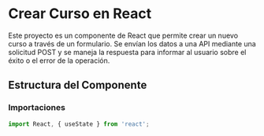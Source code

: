 # Crear Curso en React

Este proyecto es un componente de React que permite crear un nuevo curso a través de un formulario. Se envían los datos a una API mediante una solicitud POST y se maneja la respuesta para informar al usuario sobre el éxito o el error de la operación.

## Estructura del Componente

### Importaciones

```javascript
import React, { useState } from 'react';
```
